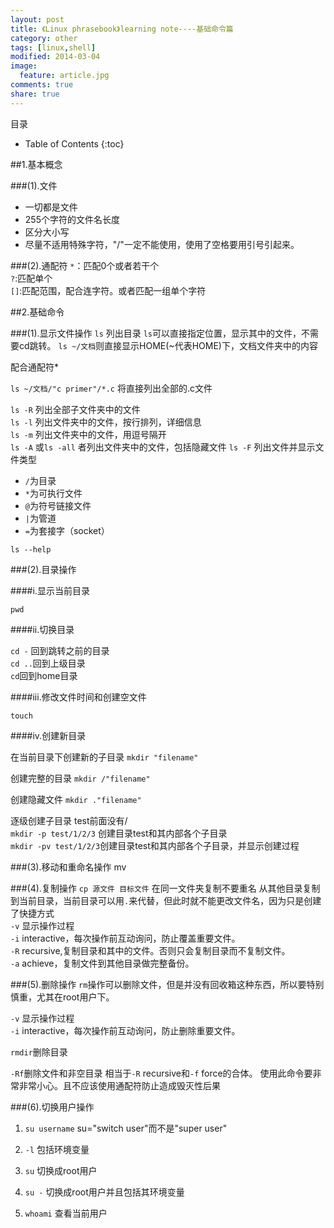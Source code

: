 ```yaml
---
layout: post
title: 《Linux phrasebook》learning note----基础命令篇
category: other
tags: [linux,shell]
modified: 2014-03-04
image:
  feature: article.jpg
comments: true
share: true
---
```


目录

* Table of Contents
{:toc}

##1.基本概念

###(1).文件
- 一切都是文件
- 255个字符的文件名长度
- 区分大小写
- 尽量不适用特殊字符，"/"一定不能使用，使用了空格要用引号引起来。

###(2).通配符
`*`：匹配0个或者若干个  
`?`:匹配单个  
`[]`:匹配范围，配合连字符。或者匹配一组单个字符  

##2.基础命令

###(1).显示文件操作
`ls` 列出目录
`ls`可以直接指定位置，显示其中的文件，不需要cd跳转。
`ls ~/文档`则直接显示HOME(~代表HOME)下，文档文件夹中的内容

配合通配符*

`ls ~/文档/"c primer"/*.c`
将直接列出全部的.c文件

`ls -R` 列出全部子文件夹中的文件  
`ls -l` 列出文件夹中的文件，按行排列，详细信息  
`ls -m` 列出文件夹中的文件，用逗号隔开  
`ls -A` 或`ls -all` 者列出文件夹中的文件，包括隐藏文件
`ls -F` 列出文件并显示文件类型
- `/`为目录
- `*`为可执行文件
- `@`为符号链接文件
- `|`为管道
- `=`为套接字（socket）

`ls --help`


###(2).目录操作

####i.显示当前目录

`pwd`

####ii.切换目录

`cd -` 回到跳转之前的目录  
`cd ..`回到上级目录  
`cd`回到home目录


####iii.修改文件时间和创建空文件

`touch`

####iv.创建新目录

在当前目录下创建新的子目录
`mkdir "filename"`

创建完整的目录
`mkdir /"filename"`

创建隐藏文件
`mkdir ."filename"`

逐级创建子目录
test前面没有/  
`mkdir -p test/1/2/3` 创建目录test和其内部各个子目录  
`mkdir -pv test/1/2/3`创建目录test和其内部各个子目录，并显示创建过程  

###(3).移动和重命名操作
mv

###(4).复制操作
`cp 源文件 目标文件` 在同一文件夹复制不要重名
从其他目录复制到当前目录，当前目录可以用`.`来代替，但此时就不能更改文件名，因为只是创建了快捷方式  
`-v` 显示操作过程  
`-i` interactive，每次操作前互动询问，防止覆盖重要文件。  
`-R` recursive,复制目录和其中的文件。否则只会复制目录而不复制文件。  
`-a` achieve，复制文件到其他目录做完整备份。  

###(5).删除操作
`rm`操作可以删除文件，但是并没有回收箱这种东西，所以要特别慎重，尤其在root用户下。  

`-v` 显示操作过程  
`-i` interactive，每次操作前互动询问，防止删除重要文件。  

`rmdir`删除目录

`-Rf`删除文件和非空目录
相当于`-R` recursive和`-f` force的合体。
使用此命令要非常非常小心。且不应该使用通配符防止造成毁灭性后果

###(6).切换用户操作

1. `su username`
su="switch user"而不是"super user"

2. `-l` 包括环境变量
3. `su` 切换成root用户
4. `su -` 切换成root用户并且包括其环境变量
5. `whoami` 查看当前用户









